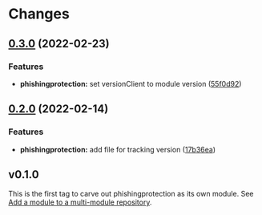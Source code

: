 # Changes

## [0.3.0](https://github.com/googleapis/google-cloud-go/compare/phishingprotection/v0.2.0...phishingprotection/v0.3.0) (2022-02-23)


### Features

* **phishingprotection:** set versionClient to module version ([55f0d92](https://github.com/googleapis/google-cloud-go/commit/55f0d92bf112f14b024b4ab0076c9875a17423c9))

## [0.2.0](https://github.com/googleapis/google-cloud-go/compare/phishingprotection/v0.1.0...phishingprotection/v0.2.0) (2022-02-14)


### Features

* **phishingprotection:** add file for tracking version ([17b36ea](https://github.com/googleapis/google-cloud-go/commit/17b36ead42a96b1a01105122074e65164357519e))

## v0.1.0

This is the first tag to carve out phishingprotection as its own module. See
[Add a module to a multi-module repository](https://github.com/golang/go/wiki/Modules#is-it-possible-to-add-a-module-to-a-multi-module-repository).
